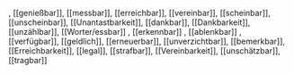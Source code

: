 , [[genießbar]], [[messbar]], [[erreichbar]], [[vereinbar]], [[scheinbar]], [[unscheinbar]], [[Unantastbarkeit]], [[dankbar]], [[Dankbarkeit]], [[unzählbar]], [[Worter/essbar]]
, [[erkennbar]]
, [[ablenkbar]]
, [[verfügbar]], [[geldlich]], [[erneuerbar]], [[unverzichtbar]], [[bemerkbar]], [[Erreichbarkeit]], [[legal]], [[strafbar]], [[Vereinbarkeit]], [[unschätzbar]], [[tragbar]]